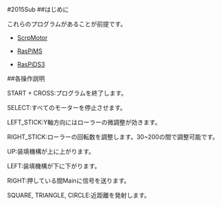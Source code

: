 #2015Sub
##はじめに

  これらのプログラムがあることが前提です。
  
  * [ScrpMotor](https://github.com/okayu9/ScrpMotor)

  * [RasPiMS](https://github.com/Owl8/RasPiMS)

  * [RasPiDS3](https://github.com/Owl8/RasPiDS3)

##各操作説明

  START + CROSS:プログラムを終了します。
  
  SELECT:すべてのモーターを停止させます。
  
  LEFT_STICK:Y軸方向にはローラーの微調整が効きます。
  
  RIGHT_STICK:ローラーの回転数を調整します。30~200の間で調整可能です。
  
  UP:装填機構が上に上がります。

  LEFT:装填機構が下に下がります。
  
  RIGHT:押している間Mainに信号を送ります。
  
  SQUARE, TRIANGLE, CIRCLE:近距離を発射します。
  
  
